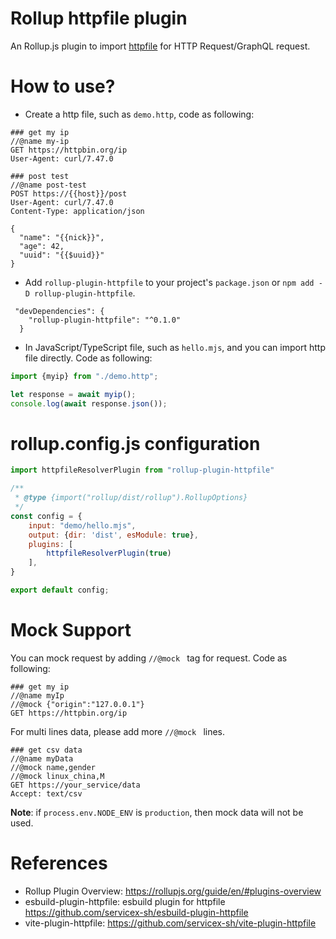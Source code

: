 Rollup httpfile plugin
=======================

An Rollup.js plugin to import [httpfile](https://www.jetbrains.com/help/idea/http-client-in-product-code-editor.html) for HTTP Request/GraphQL request.

# How to use?

* Create a http file, such as `demo.http`, code as following:

```
### get my ip
//@name my-ip
GET https://httpbin.org/ip
User-Agent: curl/7.47.0

### post test
//@name post-test
POST https://{{host}}/post
User-Agent: curl/7.47.0
Content-Type: application/json

{
  "name": "{{nick}}",
  "age": 42,
  "uuid": "{{$uuid}}"
}
```

* Add `rollup-plugin-httpfile` to your project's `package.json` or `npm add -D rollup-plugin-httpfile`.

```
 "devDependencies": {
    "rollup-plugin-httpfile": "^0.1.0"
  }
```

* In JavaScript/TypeScript file, such as `hello.mjs`, and you can import http file directly. Code as following:

```javascript
import {myip} from "./demo.http";

let response = await myip();
console.log(await response.json());
```

# rollup.config.js configuration

```javascript
import httpfileResolverPlugin from "rollup-plugin-httpfile"

/**
 * @type {import("rollup/dist/rollup").RollupOptions}
 */
const config = {
    input: "demo/hello.mjs",
    output: {dir: 'dist', esModule: true},
    plugins: [
        httpfileResolverPlugin(true)
    ],
}

export default config;
```

# Mock Support

You can mock request by adding `//@mock ` tag for request. Code as following:

```
### get my ip
//@name myIp
//@mock {"origin":"127.0.0.1"}
GET https://httpbin.org/ip
```

For multi lines data, please add more `//@mock ` lines.

```
### get csv data
//@name myData
//@mock name,gender
//@mock linux_china,M
GET https://your_service/data
Accept: text/csv
```

**Note**: if `process.env.NODE_ENV` is `production`, then mock data will not be used.


# References

* Rollup Plugin Overview: https://rollupjs.org/guide/en/#plugins-overview
* esbuild-plugin-httpfile: esbuild plugin for httpfile https://github.com/servicex-sh/esbuild-plugin-httpfile
* vite-plugin-httpfile: https://github.com/servicex-sh/vite-plugin-httpfile
